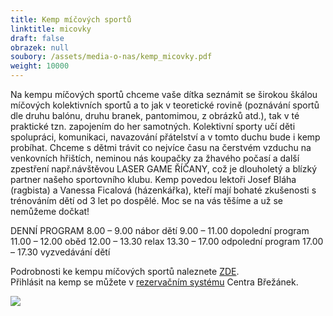 ```yaml
---
title: Kemp míčových sportů
linktitle: micovky
draft: false
obrazek: null
soubory: /assets/media-o-nas/kemp_micovky.pdf
weight: 10000
---
```

Na kempu míčových sportů chceme vaše dítka seznámit se širokou škálou míčových kolektivních sportů a to jak v teoretické rovině (poznávání sportů dle druhu balónu, druhu branek, pantomimou, z obrázků atd.), tak v té praktické tzn. zapojením do her samotných.
Kolektivní sporty učí děti spolupráci, komunikaci, navazování přátelství a v tomto duchu bude i kemp probíhat. Chceme s dětmi trávit co nejvíce času na čerstvém vzduchu na venkovních hřištích, neminou nás koupačky za žhavého počasí a další zpestření např.návštěvou LASER GAME ŘÍČANY, což je dlouholetý a blízký partner našeho sportovního klubu. Kemp povedou lektoři Josef Bláha (ragbista) a Vanessa Ficalová
(házenkářka), kteří mají bohaté zkušenosti s trénováním dětí od 3 let po dospělé. 
Moc se na vás těšíme a už se nemůžeme dočkat!

DENNÍ PROGRAM
8.00 – 9.00 nábor dětí
9.00 – 11.00 dopolední program
11.00 – 12.00 oběd
12.00 – 13.30 relax
13.30 – 17.00 odpolední program
17.00 – 17.30 vyzvedávání dětí

Podrobnosti ke kempu míčových sportů naleznete [ZDE](/assets/media-o-nas/kemp_micovky.pdf).\
Přihlásit na kemp se můžete v  [rezervačním systému](https://brezanek.webooker.eu/Actions/Register/125073?returnUrl=Actions&tabName=detail) Centra Břežánek.

![](/assets/media/letak-kemp-micovych-sportu.jpg)